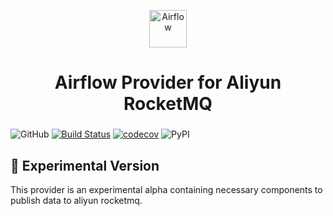 <p align="center">
  <a href="https://www.airflow.apache.org">
    <img alt="Airflow" src="https://cwiki.apache.org/confluence/download/attachments/145723561/airflow_transparent.png?api=v2" width="60" />
  </a>
</p>
<h1 align="center">
  Airflow Provider for Aliyun RocketMQ
</h1>
  <h3 align="center">
</h3>

![GitHub](https://img.shields.io/github/license/Ed-XCF/airflow-providers-aliyun-rocketmq)
[![Build Status](https://app.travis-ci.com/Ed-XCF/airflow-provider-aliyun-rocketmq.svg?branch=main)](https://app.travis-ci.com/Ed-XCF/airflow-provider-aliyun-rocketmq)
[![codecov](https://codecov.io/gh/Ed-XCF/airflow-provider-aliyun-rocketmq/branch/main/graph/badge.svg?token=RCI7A0MBOO)](https://codecov.io/gh/Ed-XCF/airflow-provider-aliyun-rocketmq)
![PyPI](https://img.shields.io/pypi/v/airflow-providers-aliyun-rocketmq)

## 🧪 Experimental Version
This provider is an experimental alpha containing necessary components to publish data to aliyun rocketmq.
